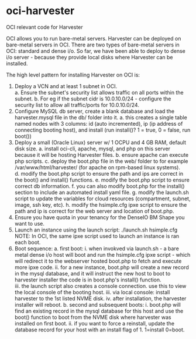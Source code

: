 # oci-harvester
OCI relevant code for Harvester


OCI allows you to run bare-metal servers. 
Harvester can be deployed on bare-metal servers in OCI. 
There are two types of bare-metal servers in OCI: standard and dense i/o. 
So far, we have been able to deploy to dense i/o server - because they provide local disks where Harvester can be installed. 

The high level pattern for installing Harvester on OCI is:
1. Deploy a VCN and at least 1 subnet in OCI.  
  a. Ensure the subnet's security list allows traffic on all ports within the subnet. 
  b. For eg if the subnet cidr is 10.0.10.0/24 - configure the security list to allow all traffic/ports for 10.0.10.0/24. 
2. Configure MySQL db server, create a blank database and load the harvester.mysql file in the db/ folder into it. 
  a. this creates a single table named nodes with 3 columns: id (auto incremented), ip (ip address of connecting booting host), and install (run install()? 1 = true, 0 = false, run boot())
3. Deploy a small (Oracle Linux) server w/ 1 OCPU and 4 GB RAM, default disk size. 
  a. install oci-cli, apache, mysql, and php on this server because it will be hosting Harvester files. 
  b. ensure apache can execute php scripts. 
  c. deploy the boot.php file in the web/ folder to for example /var/www/html/harvester/ (for apache on rpm-based linux systems).  
  d. modify the boot.php script to ensure the path and ips are correct in the boot() and install() functions.
  e. modify the boot.php script to ensure correct db information. 
  f. you can also modify boot.php for the install() section to include an automated install yaml file. 
  g. modify the launch.sh script to update the variables for cloud resources (compartment, subnet, image, ssh key, etc). 
  h. modify the hsimple.cfg ipxe script to ensure the path and ip is correct for the web server and location of boot.php. 
4. Ensure you have quota in your tenancy for the DenseIO BM Shape you want to use. 
5. Launch an instance using the launch script: ./launch.sh hsimple.cfg
NOTE: In OCI, the same ipxe script used to launch an instance is ran each boot. 
6. Boot sequence:
  a. first boot: 
    i. when invokved via launch.sh - a bare metal dense i/o host will boot and run the hsimple.cfg ipxe script - which will redirect it to the webserver hosted boot.php to fetch and execute more ipxe code. 
    ii. for a new instance, boot.php will create a new record in the mysql database, and it will instruct the new host to boot to harvester installer the code is in boot.php's install() function.   
    iii. the launch script also creates a console connection. use this to view the local console of the booting host. 
    iii. via local console: install harvester to the 1st listed NVME disk. 
    iv. after installation, the harvester installer will reboot. 
  b. second and subsequent boots:
    i. boot.php will find an existing record in the mysql database for this host and use the boot() function to boot from the NVME disk where harvester was installed on first boot. 
    ii. if you want to force a reinstall, update the database record for your host with an install flag of 1. 1=install 0=boot. 
    
